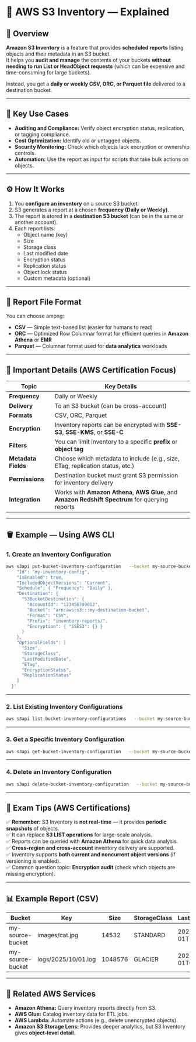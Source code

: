 # 🧾 AWS S3 Inventory — Explained

## 📘 Overview

**Amazon S3 Inventory** is a feature that provides **scheduled reports** listing objects and their metadata in an S3 bucket.  
It helps you **audit and manage** the contents of your buckets **without needing to run List or HeadObject requests** (which can be expensive and time-consuming for large buckets).

Instead, you get a **daily or weekly CSV, ORC, or Parquet file** delivered to a destination bucket.

---

## 🎯 Key Use Cases

- **Auditing and Compliance:** Verify object encryption status, replication, or tagging compliance.
- **Cost Optimization:** Identify old or untagged objects.
- **Security Monitoring:** Check which objects lack encryption or ownership controls.
- **Automation:** Use the report as input for scripts that take bulk actions on objects.

---

## ⚙️ How It Works

1. You **configure an inventory** on a source S3 bucket.
2. S3 generates a report at a chosen **frequency (Daily or Weekly)**.
3. The report is stored in a **destination S3 bucket** (can be in the same or another account).
4. Each report lists:
   - Object name (key)
   - Size
   - Storage class
   - Last modified date
   - Encryption status
   - Replication status
   - Object lock status
   - Custom metadata (optional)

---

## 📂 Report File Format

You can choose among:
- **CSV** — Simple text-based list (easier for humans to read)
- **ORC** — Optimized Row Columnar format for efficient queries in **Amazon Athena** or **EMR**
- **Parquet** — Columnar format used for **data analytics** workloads

---

## 🧩 Important Details (AWS Certification Focus)

| Topic | Key Details |
|--------|--------------|
| **Frequency** | Daily or Weekly |
| **Delivery** | To an S3 bucket (can be cross-account) |
| **Formats** | CSV, ORC, Parquet |
| **Encryption** | Inventory reports can be encrypted with **SSE-S3**, **SSE-KMS**, or **SSE-C** |
| **Filters** | You can limit inventory to a specific **prefix** or **object tag** |
| **Metadata Fields** | Choose which metadata to include (e.g., size, ETag, replication status, etc.) |
| **Permissions** | Destination bucket must grant S3 permission for inventory delivery |
| **Integration** | Works with **Amazon Athena**, **AWS Glue**, and **Amazon Redshift Spectrum** for querying reports |

---

## 🪣 Example — Using AWS CLI

### 1. Create an Inventory Configuration

```bash
aws s3api put-bucket-inventory-configuration   --bucket my-source-bucket   --id my-inventory-config   --inventory-configuration '{
    "Id": "my-inventory-config",
    "IsEnabled": true,
    "IncludedObjectVersions": "Current",
    "Schedule": { "Frequency": "Daily" },
    "Destination": {
      "S3BucketDestination": {
        "AccountId": "123456789012",
        "Bucket": "arn:aws:s3:::my-destination-bucket",
        "Format": "CSV",
        "Prefix": "inventory-reports/",
        "Encryption": { "SSES3": {} }
      }
    },
    "OptionalFields": [
      "Size",
      "StorageClass",
      "LastModifiedDate",
      "ETag",
      "EncryptionStatus",
      "ReplicationStatus"
    ]
  }'
```

---

### 2. List Existing Inventory Configurations

```bash
aws s3api list-bucket-inventory-configurations   --bucket my-source-bucket
```

---

### 3. Get a Specific Inventory Configuration

```bash
aws s3api get-bucket-inventory-configuration   --bucket my-source-bucket   --id my-inventory-config
```

---

### 4. Delete an Inventory Configuration

```bash
aws s3api delete-bucket-inventory-configuration   --bucket my-source-bucket   --id my-inventory-config
```

---

## 🧠 Exam Tips (AWS Certifications)

✅ **Remember:** S3 Inventory is **not real-time** — it provides **periodic snapshots** of objects.  
✅ It can replace **S3 LIST operations** for large-scale analysis.  
✅ Reports can be queried with **Amazon Athena** for quick data analysis.  
✅ **Cross-region and cross-account** inventory delivery are supported.  
✅ Inventory supports **both current and noncurrent object versions** (if versioning is enabled).  
✅ Common question topic: **Encryption audit** (check which objects are missing encryption).

---

## 📊 Example Report (CSV)

| Bucket | Key | Size | StorageClass | LastModifiedDate | EncryptionStatus |
|---------|-----|------|---------------|------------------|------------------|
| my-source-bucket | images/cat.jpg | 14532 | STANDARD | 2025-10-01T10:25:00Z | SSE-S3 |
| my-source-bucket | logs/2025/10/01.log | 1048576 | GLACIER | 2025-10-01T00:00:00Z | None |

---

## 🔗 Related AWS Services

- **Amazon Athena:** Query inventory reports directly from S3.  
- **AWS Glue:** Catalog inventory data for ETL jobs.  
- **AWS Lambda:** Automate actions (e.g., delete unencrypted objects).  
- **Amazon S3 Storage Lens:** Provides deeper analytics, but S3 Inventory gives **object-level detail**.
